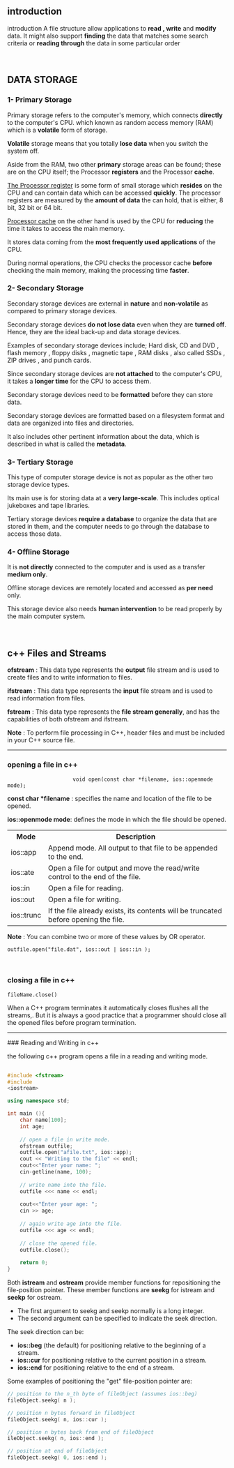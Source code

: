 ﻿
<br><br>
## introduction

 introduction
A file structure allow applications to **read , write** and **modify** data.  It might also support **finding** the data that matches some search criteria or **reading through** the data in some particular order
<br> <br> <br>

## DATA STORAGE

### 1- Primary Storage
Primary storage refers to the computer's memory, which connects **directly** to the computer's CPU. which known as random access memory (RAM) which is a **volatile** form of storage.

**Volatile** storage means that you totally **lose data** when you switch the system off.

Aside from the RAM, two other **primary** storage areas can be found; these are on the CPU itself; the Processor **registers** and the Processor **cache**.

<u>The Processor register</u> is some form of small storage which **resides** on the CPU and can contain data which can be accessed **quickly**.
<u></u>
The processor registers are measured by the **amount of data** the can hold, that is either, 8 bit, 32 bit or 64 bit.

<u>Processor cache</u> on the other hand is used by the CPU for **reducing** the time it takes to access the main memory.

It stores data coming from the **most frequently used applications** of the CPU.

During normal operations, the CPU checks the processor cache **before** checking the main memory, making the processing time **faster**.

### 2- Secondary Storage
Secondary storage devices are external in **nature** and **non-volatile** as compared to primary storage devices.

Secondary storage devices **do not lose data** even when they are **turned off**. Hence, they are the ideal back-up and data storage devices.

Examples of secondary storage devices include; Hard disk, CD and DVD , flash memory , floppy disks , magnetic tape , RAM disks , also called SSDs , ZIP drives , and punch cards.

Since secondary storage devices are **not attached** to the computer's CPU, it takes a **longer time** for the CPU to access them.

Secondary storage devices need to be **formatted** before they can store data.

Secondary storage devices are formatted based on a filesystem format and data are organized into files and directories.

It also includes other pertinent information about the data, which is described in what is called the **metadata**.

### 3- Tertiary Storage
This type of computer storage device is not as popular as the other two storage device types.

Its main use is for storing data at a **very large-scale**. This includes optical jukeboxes and tape libraries.

Tertiary storage devices **require a database** to organize the data that are stored in them, and the computer needs to go through the database to access those data.

### 4- Offline Storage

It is **not directly** connected to the computer and is used as a transfer **medium only**.

Offline storage devices are remotely located and accessed as **per need** only.

This storage device also needs **human intervention** to be read properly by the main computer system.
<br> <br> <br>

## c++  Files and Streams
**ofstream** :  This data type represents the **output** file stream and is used to create files and to write information to files.

**ifstream** : This data type represents the **input** file stream and is used to read information from files.

**fstream** : This data type represents the **file stream generally**, and has the capabilities of both ofstream and ifstream.

**Note** :  To perform file processing in C++, header files <iostream> and <fstream> must be included in your C++ source file.

<hr>

### opening a file in c++
                         void open(const char *filename, ios::openmode mode);
                         
__const char *filename__ : specifies the name and location of the file to be opened.  

**ios::openmode mode**: defines the mode in which the file should be opened.
<br>


<table>  
		<tr>  
		<th>Mode</th>  
		<th>Description</th>  
		</tr>  
		<tr>  
		<td>ios::app</td>  
		<td>Append mode. All output to that file to be appended to the end.</td>  
		</tr>  
		<tr>  
		<td>ios::ate</td>  
		<td>Open a file for output and move the read/write control to the end of the file.</td>  
		</tr>  
		<tr>  
		<td>ios::in</td>  
		<td>Open a file for reading. </td>  
		</tr> 
		<tr>  
		<td>ios::out</td>  
		<td>Open a file for writing.</td>  
		</tr> 
		<tr>  
		<td>ios::trunc</td>  
		<td>If the file already exists, its contents will be truncated before opening the file.</td>  
		</tr> 
</table>

__Note__ :  You can combine two or more of these values by OR operator.
```
outfile.open("file.dat", ios::out | ios::in );
```
<br>

### closing a file in c++
```
fileName.close()
```

When a C++ program terminates it automatically closes flushes all the streams,. But it is always a good practice that a programmer should close all the opened files before program termination.
<br>
<hr>
### Reading and Writing in c++

the following c++ program opens a file in a reading and writing mode.
```cpp
  
#include <fstream>  
#include  
<iostream>  

using namespace std;  

int main (){  
	char name[100];  
	int age;  
	
	// open a file in write mode.  
	ofstream outfile;  
	outfile.open("afile.txt", ios::app);  
	cout << "Writing to the file" << endl;
	cout<<"Enter your name: ";
	cin-getline(name, 100);  
	
	// write name into the file.
	outfile <<< name << endl;  
	
	cout<<"Enter your age: ";
	cin >> age; 
	 
	// again write age into the file.
	outfile <<< age << endl;  
	
	// close the opened file.
	outfile.close();
	
	return 0;
}
```

Both **istream** and **ostream** provide member functions for repositioning the file-position pointer. These member functions are **seekg** for istream and **seekp** for ostream.

 - The first argument to seekg and seekp normally is a long integer.
 -  The second argument can be specified to indicate the seek direction.


The seek direction can be:

 - **ios::beg** (the default) for positioning relative to the beginning of a stream.
 - **ios::cur** for positioning relative to the current position in a stream.
 - **ios::end** for positioning relative to the end of a stream.

Some examples of positioning the "get" file-position pointer are:

```cpp
// position to the n_th byte of fileObject (assumes ios::beg)
fileObject.seekg( n );

// position n bytes forward in fileObject  
fileObject.seekg( n, ios::cur );  

// position n bytes back from end of fileObject
ileObject.seekg( n, ios::end );  

// position at end of fileObject
fileObject.seekg( 0, ios::end );
```


